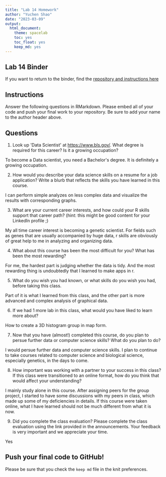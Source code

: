 ```yaml
---
title: "Lab 14 Homework"
author: "Yuchen Shao"
date: "2023-03-09"
output:
  html_document: 
    theme: spacelab
    toc: yes
    toc_float: yes
    keep_md: yes
---
```


## Lab 14 Binder
If you want to return to the binder, find the [repository and instructions here](https://github.com/hehouts/lab14_binder)

## Instructions
Answer the following questions in RMarkdown. Please embed all of your code and push your final work to your repository. Be sure to add your name to the author header above.



## Questions

1. Look up 'Data Scientist' at https://www.bls.gov/. What degree is required for this career? Is it a growing occupation?  

To become a Data scientist, you need a Bachelor's degree. It is definitely a growing occupation.

2. How would you describe your data science skills on a resume for a job application? Write a blurb that reflects the skills you have learned in this course. 

I can perform simple analyzes on less complex data and visualize the results with corresponding graphs.

3. What are your current career interests, and how could your R skills support that career path? (hint: this might be good content for your LinkedIn profile ;)

My all time career interest is becoming a genetic scientist. For fields such as genes that are usually accompanied by huge data, r skills are obviously of great help to me in analyzing and organizing data.

4. What about this course has been the most difficult for you? What has been the most rewarding?

For me, the hardest part is judging whether the data is tidy. And the most rewarding thing is undoubtedly that I learned to make apps in r.

5. What do you wish you had known, or what skills do you wish you had, before taking this class.

Part of it is what I learned from this class, and the other part is more advanced and complex analysis of graphical data.

6. If we had 1 more lab in this class, what would you have liked to learn more about?

How to create a 3D histogram group in map form.

7. Now that you have (almost!) completed this course, do you plan to persue further data or computer science skills? What do you plan to do?

I would persue further data and computer science skills. I plan to continue to take courses related to computer science and biological science, especially genetics, in the days to come.

8. How important was working with a partner to your success in this class? If this class were transitioned to an online format, how do you think that would affect your understanding?

I mainly study alone in this course. After assigning peers for the group project, I started to have some discussions with my peers in class, which made up some of my deficiencies in details. If this course were taken online, what I have learned should not be much different from what it is now.

9. Did you complete the class evaluation? Please complete the class evaluation using the link provided in the announcements. Your feedback is very important and we appreciate your time.

Yes

## Push your final code to GitHub!
Please be sure that you check the `keep md` file in the knit preferences. 

